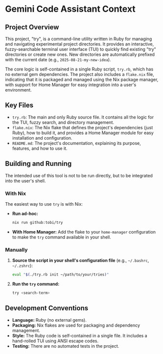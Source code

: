 # Gemini Code Assistant Context

## Project Overview

This project, "try", is a command-line utility written in Ruby for managing and navigating experimental project directories. It provides an interactive, fuzzy-searchable terminal user interface (TUI) to quickly find existing "try" directories or create new ones. New directories are automatically prefixed with the current date (e.g., `2025-08-21-my-new-idea`).

The core logic is self-contained in a single Ruby script, `try.rb`, which has no external gem dependencies. The project also includes a `flake.nix` file, indicating that it is packaged and managed using the Nix package manager, with support for Home Manager for easy integration into a user's environment.

## Key Files

*   `try.rb`: The main and only Ruby source file. It contains all the logic for the TUI, fuzzy search, and directory management.
*   `flake.nix`: The Nix flake that defines the project's dependencies (just Ruby), how to build it, and provides a Home Manager module for easy installation and configuration.
*   `README.md`: The project's documentation, explaining its purpose, features, and how to use it.

## Building and Running

The intended use of this tool is not to be run directly, but to be integrated into the user's shell.

### With Nix

The easiest way to use `try` is with Nix:

*   **Run ad-hoc:**
    ```bash
    nix run github:tobi/try
    ```
*   **With Home Manager:**
    Add the flake to your `home-manager` configuration to make the `try` command available in your shell.

### Manually

1.  **Source the script in your shell's configuration file** (e.g., `~/.bashrc`, `~/.zshrc`):
    ```bash
    eval "$(./try.rb init ~/path/to/your/tries)"
    ```
2.  **Run the `try` command:**
    ```bash
    try <search-term>
    ```

## Development Conventions

*   **Language:** Ruby (no external gems).
*   **Packaging:** Nix flakes are used for packaging and dependency management.
*   **Style:** The Ruby code is self-contained in a single file. It includes a hand-rolled TUI using ANSI escape codes.
*   **Testing:** There are no automated tests in the project.
